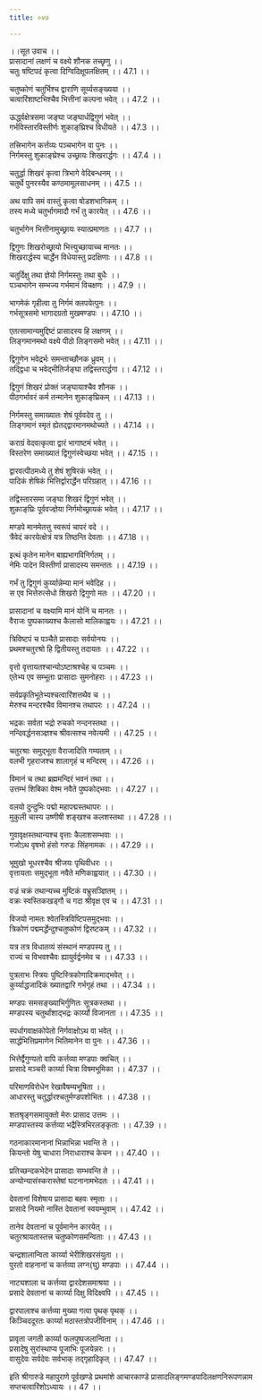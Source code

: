 ```yaml
---
title: ०४७

---
```

।।सूत उवाच ।।  
प्रासादानां लक्षणं च वक्ष्ये शौनक तच्छृणु ।।  
चतुः षष्टिपदं कृत्वा दिग्विदिक्षूपलक्षितम् ।। 47.1 ।।  
  
चतुष्कोणं चतुर्भिश्च द्वाराणि सूर्य्यसङ्ख्यया ।।  
चत्वारिंशाष्टभिश्चैव भित्तीनां कल्पना भवेत् ।। 47.2 ।।  
  
ऊर्द्ध्वक्षेत्रसमा जङ्घा जङ्घार्धद्विगुणं भवेत् ।।  
गर्भविस्तारविस्तीर्णः शुकाङ्‌घ्रिश्च विधीयते ।। 47.3 ।।  
  
तत्त्रिभागेन कर्त्तव्यः पञ्चभागेन वा पुनः ।।  
निर्गमस्तु शुकाङ्‌घ्रेश्च उच्छ्रायः शिखरार्द्धगः ।। 47.4 ।।  
  
चतुर्द्धा शिखरं कृत्वा त्रिभागे वेदिबन्धनम् ।।  
चतुर्थे पुनरस्यैव कण्ठमामूलसाधनम् ।। 47.5 ।।  
  
अथ वापि समं वास्तुं कृत्वा षोडशभागिकम् ।।  
तस्य मध्ये चतुर्भागमादौ गर्भं तु कारयेत् ।। 47.6 ।।  
  
चतुर्भागेन भित्तीनामुच्छ्रायः स्यात्प्रमाणतः ।। 47.7 ।।  
  
द्विगुणः शिखरोच्छ्रायो भित्त्युच्छायाच्च मानतः ।।  
शिखरार्द्धस्य चार्द्धेन विधेयास्तु प्रदक्षिणाः ।। 47.8 ।।  
  
चतुर्दिक्षु तथा ज्ञेयो निर्गमस्तुः तथा बुधैः ।।  
पञ्चभागेन सम्भज्य गर्भमानं विचक्षणः ।। 47.9 ।।  
  
भागमेकं गृहीत्वा तु निर्गमं क्लपयेत्पुनः ।।  
गर्भसूत्रसमो भागादग्रतो मुखमण्डपः ।। 47.10 ।।  
  
एतत्सामान्यमुद्दिष्टं प्रासादस्य हि लक्षणम् ।।  
लिङ्गमानमथो वक्ष्ये पीठो लिङ्गसमो भवेत् ।। 47.11 ।।  
  
द्विगुणेन भवेद्रर्भः समन्ताच्छौनक ध्रुवम् ।।  
तद्द्विधा च भवेद्भीतिर्जङ्घा तद्विस्तरार्द्धगा ।। 47.12 ।।  
  
द्विगुणं शिखरं प्रोक्तं जङ्घायाश्चैव शौनक ।।  
पीठगर्भावरं कर्म तन्मानेन शुकाङ्‌घ्रिकम् ।। 47.13 ।।  
  
निर्गमस्तु समाख्यातः शेषं पूर्ववदेव तु ।।  
लिङ्गमानं स्मृतं ह्येतद्द्वारमानमथोच्यते ।। 47.14 ।।  
  
कराग्रं वेदवत्कृत्वा द्वारं भागाष्टमं भवेत् ।।  
विस्तरेण समाख्यातं द्विगुणंस्वेच्छया भवेत् ।। 47.15 ।।  
  
द्वारवत्पीठमध्ये तु शेषं शुषिरकं भवेत् ।।  
पादिकं शेषिकं भित्तिर्द्वारार्द्धेन परिग्रहात् ।। 47.16 ।।  
  
तद्विस्तारसमा जङ्घा शिखरं द्विगुणं भवेत् ।।  
शुकाङ्‌घ्रिः पूर्ववज्ज्ञेया निर्गमोच्छ्रायकं भवेत् ।। 47.17 ।।  
  
मण्डपे मानमेतत्तु स्वरूपं चापरं वदे ।।  
त्रैवेदं कारयेत्क्षेत्रं यत्र तिष्ठन्ति देवताः ।। 47.18 ।।  
  
इत्थं कृतेन मानेन बाह्यभागविनिर्गतम् ।।  
नेमिः पादेन विस्तीर्णा प्रासादस्य समन्ततः ।। 47.19 ।।  
  
गर्भं तु द्विगुणं कुर्य्यान्नेम्या मानं भवेदिह ।।  
स एव भित्तेरुत्सेधो शिखरो द्विगुणो मतः ।। 47.20 ।।  
  
प्रासादानां च वक्ष्यामि मानं योनिं च मानतः ।।  
वैराजः पुष्पकाख्यश्च कैलासो मालिकाह्वयः ।। 47.21 ।।  
  
त्रिविष्टपं च पञ्चैते प्रासादाः सर्वयोनयः ।।  
प्रथमश्चतुरश्रो हि द्वितीयस्तु तदायतः ।। 47.22 ।।  
  
वृत्तो वृत्तायतश्चान्योऽष्टाश्रश्चेह च पञ्चमः ।।  
एतेभ्य एव सम्भूताः प्रासादाः सुमनोहराः ।। 47.23 ।।  
  
सर्वप्रकृतिभूतेभ्यश्चत्वारिंशत्तथैव च ।।  
मेरुश्च मन्दरश्चैव विमानश्च तथापरः ।। 47.24 ।।  
  
भद्रकः सर्वता भद्रो रुचको नन्दनस्तथा ।।  
नन्दिवर्द्धनसञ्ज्ञश्च श्रीवत्सश्च नवेत्यमी ।। 47.25 ।।  
  
चतुरश्राः समुद्भूता वैराजादिति गम्यताम् ।।  
वलभी गृहराजश्च शालागृहं च मन्दिरम् ।। 47.26 ।।  
  
विमानं च तथा ब्रह्ममन्दिरं भवनं तथा ।।  
उत्तम्भं शिबिका वेश्म नवैते पुष्पकोद्भवाः ।। 47.27 ।।  
  
वलयो दुन्दुभिः पद्मो महापद्मस्तथापरः ।।  
मुकुली चास्य उष्णीषी शङ्खश्च कलशस्तथा ।। 47.28 ।।  
  
गुवावृक्षस्तथान्यश्च वृत्ताः कैलाशसम्भवाः ।।  
गजोऽथ वृषभो हंसो गरुडः सिंहनामकः ।। 47.29 ।।  
  
भूमुखो भूधरश्चैव श्रीजयः पृथिवीधरः ।।  
वृत्तायताः समुद्भूता नवैते मणिकाह्वयात् ।। 47.30 ।।  
  
वज्रं चक्रं तथान्यच्च मुष्टिकं वभ्रुसञ्ज्ञितम् ।।  
वक्रः स्वस्तिकखड्गौ च गदा श्रीवृक्ष एव च ।। 47.31 ।।  
  
विजयो नामतः श्वेतस्त्रिविष्टिपसमुद्भवाः ।।  
त्रिकोणं पद्ममर्द्धेन्दुश्चतुष्कोणं द्विरष्टकम् ।। 47.32 ।।  
  
यत्र तत्र विधातव्यं संस्थानं मण्डपस्य तु ।।  
राज्यं च विभवश्चैवः ह्यायुर्वर्द्वनमेव च ।। 47.33 ।।  
  
पुत्रलाभः स्त्रियः पुष्टिस्त्रिकोणादिक्रमाद्भवेत् ।।  
कुर्य्याद्धजादिकं ख्यातद्वारि गर्भगृहं तथा ।। 47.34 ।।  
  
मण्डपः समसङ्ख्याभिर्गुणितः सूत्रकस्तथा ।।  
मण्डपस्य चतुर्थांशाद्भद्रः कार्य्यो विजानता ।। 47.35 ।।  
  
स्पर्धागवाक्षकोपेतो निर्गवाक्षोऽथ वा भवेत् ।।  
सार्द्धभित्तिप्रमाणेन भितिमानेन वा पुनः ।। 47.36 ।।  
  
भित्तेर्द्वैगुण्यतो वापि कर्त्तव्या मण्डपाः क्वचित् ।।  
प्रासादे मञ्चरी कार्य्या चित्रा विषमभूमिका ।। 47.37 ।।  
  
परिमाणविरोधेन रेखावैषम्यभूषिता ।।  
आधारस्तु चतुर्द्धारश्चतुर्मण्डपशोभितः ।। 47.38 ।।  
  
शतश्रृङ्गसमायुक्तो मेरुः प्रासाद उत्तमः ।।  
मण्डपास्तस्य कर्त्तव्या भद्रैस्त्रिभिरलङ्कृताः ।। 47.39 ।।  
  
गठनाकारमानानां भिन्नाभिन्ना भवन्ति ते ।।  
कियन्तो येषु चाधारा निराधाराश्च केचन ।। 47.40 ।।  
  
प्रतिच्छन्दकभेदेन प्रासादाः सम्भवन्ति ते ।।  
अन्योन्यासंस्करास्तेषां घटनानामभेदतः ।। 47.41 ।।  
  
देवतानां विशेषाय प्रासादा बहवः स्मृताः ।।  
प्रासादे नियमो नास्ति देवतानां स्वयम्भुवाम् ।। 47.42 ।।  
  
तानेव देवतानां च पूर्वमानेन कारयेत् ।।  
चतुरश्रायतास्तत्त्र चतुष्कोणसमन्विताः ।। 47.43 ।।  
  
चन्द्रशालान्विता कार्य्या भेरीशिखरसंयुता ।।  
पुरतो वाहनानां च कर्त्तव्या लग्न(घु) मण्डपाः ।। 47.44 ।।  
  
नाट्यशाला च कर्त्तव्या द्वारदेशसमाश्रया ।।  
प्रसादे देवतानां च कार्य्या दिक्षु विदिक्ष्वपि ।। 47.45 ।।  
  
द्वारपालाश्च कर्त्तव्या मुख्या गत्वा पृथक्‌ पृथक्‌ ।।  
किञ्चिददूरतः कार्य्या मठास्तत्रोपजीविनाम् ।। 47.46 ।।  
  
प्रावृता जगती कार्य्या फलपुष्पजलान्विता ।।  
प्रसादेषु सुरांस्थाप्य पूजाभिः पूजयेन्नरः ।।  
वासुदेवः सर्वदेवः सर्वभाक्‌ तद्गृहादिकृत् ।। 47.47 ।।  
  
इति श्रीगारुडे महापुराणे पूर्वखण्डे प्रथमांशे आचारकाण्डे प्रासादलिङ्गमण्डपादिलक्षणनिरूपणन्नाम सप्तचत्वारिंशोऽध्यायः ।। 47 ।।